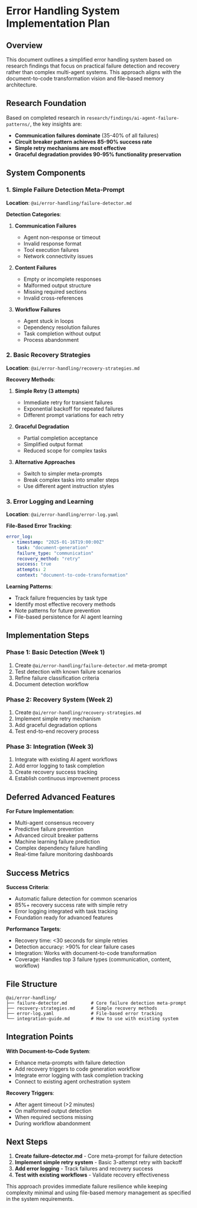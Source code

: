 # Error Handling System Implementation Plan

## Overview

This document outlines a simplified error handling system based on research findings that focus on practical failure detection and recovery rather than complex multi-agent systems. This approach aligns with the document-to-code transformation vision and file-based memory architecture.

## Research Foundation

Based on completed research in `research/findings/ai-agent-failure-patterns/`, the key insights are:

- **Communication failures dominate** (35-40% of all failures)
- **Circuit breaker pattern achieves 85-90% success rate**
- **Simple retry mechanisms are most effective**
- **Graceful degradation provides 90-95% functionality preservation**

## System Components

### 1. Simple Failure Detection Meta-Prompt
**Location**: `@ai/error-handling/failure-detector.md`

**Detection Categories**:
1. **Communication Failures**
   - Agent non-response or timeout
   - Invalid response format
   - Tool execution failures
   - Network connectivity issues

2. **Content Failures**
   - Empty or incomplete responses
   - Malformed output structure
   - Missing required sections
   - Invalid cross-references

3. **Workflow Failures**
   - Agent stuck in loops
   - Dependency resolution failures
   - Task completion without output
   - Process abandonment

### 2. Basic Recovery Strategies
**Location**: `@ai/error-handling/recovery-strategies.md`

**Recovery Methods**:
1. **Simple Retry (3 attempts)**
   - Immediate retry for transient failures
   - Exponential backoff for repeated failures
   - Different prompt variations for each retry

2. **Graceful Degradation**
   - Partial completion acceptance
   - Simplified output format
   - Reduced scope for complex tasks

3. **Alternative Approaches**
   - Switch to simpler meta-prompts
   - Break complex tasks into smaller steps
   - Use different agent instruction styles

### 3. Error Logging and Learning
**Location**: `@ai/error-handling/error-log.yaml`

**File-Based Error Tracking**:
```yaml
error_log:
  - timestamp: "2025-01-16T19:00:00Z"
    task: "document-generation"
    failure_type: "communication"
    recovery_method: "retry"
    success: true
    attempts: 2
    context: "document-to-code-transformation"
```

**Learning Patterns**:
- Track failure frequencies by task type
- Identify most effective recovery methods
- Note patterns for future prevention
- File-based persistence for AI agent learning

## Implementation Steps

### Phase 1: Basic Detection (Week 1)
1. Create `@ai/error-handling/failure-detector.md` meta-prompt
2. Test detection with known failure scenarios
3. Refine failure classification criteria
4. Document detection workflow

### Phase 2: Recovery System (Week 2)
1. Create `@ai/error-handling/recovery-strategies.md`
2. Implement simple retry mechanism
3. Add graceful degradation options
4. Test end-to-end recovery process

### Phase 3: Integration (Week 3)
1. Integrate with existing AI agent workflows
2. Add error logging to task completion
3. Create recovery success tracking
4. Establish continuous improvement process

## Deferred Advanced Features

**For Future Implementation**:
- Multi-agent consensus recovery
- Predictive failure prevention
- Advanced circuit breaker patterns
- Machine learning failure prediction
- Complex dependency failure handling
- Real-time failure monitoring dashboards

## Success Metrics

**Success Criteria**:
- Automatic failure detection for common scenarios
- 85%+ recovery success rate with simple retry
- Error logging integrated with task tracking
- Foundation ready for advanced features

**Performance Targets**:
- Recovery time: <30 seconds for simple retries
- Detection accuracy: >90% for clear failure cases
- Integration: Works with document-to-code transformation
- Coverage: Handles top 3 failure types (communication, content, workflow)

## File Structure

```
@ai/error-handling/
├── failure-detector.md         # Core failure detection meta-prompt
├── recovery-strategies.md      # Simple recovery methods
├── error-log.yaml              # File-based error tracking
└── integration-guide.md        # How to use with existing system
```

## Integration Points

**With Document-to-Code System**:
- Enhance meta-prompts with failure detection
- Add recovery triggers to code generation workflow
- Integrate error logging with task completion tracking
- Connect to existing agent orchestration system

**Recovery Triggers**:
- After agent timeout (>2 minutes)
- On malformed output detection
- When required sections missing
- During workflow abandonment

## Next Steps

1. **Create failure-detector.md** - Core meta-prompt for failure detection
2. **Implement simple retry system** - Basic 3-attempt retry with backoff
3. **Add error logging** - Track failures and recovery success
4. **Test with existing workflows** - Validate recovery effectiveness

This approach provides immediate failure resilience while keeping complexity minimal and using file-based memory management as specified in the system requirements.